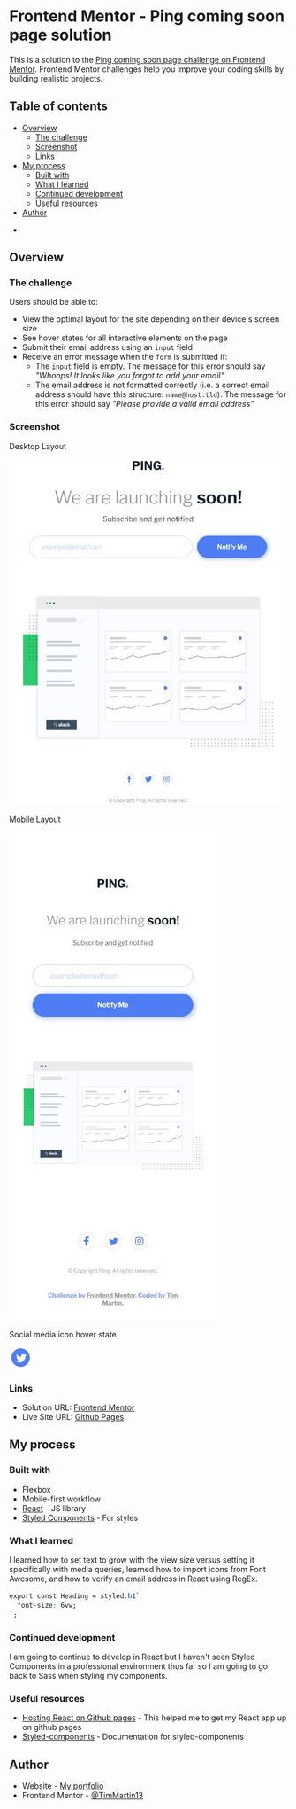 # Frontend Mentor - Ping coming soon page solution

This is a solution to the [Ping coming soon page challenge on Frontend Mentor](https://www.frontendmentor.io/challenges/ping-single-column-coming-soon-page-5cadd051fec04111f7b848da). Frontend Mentor challenges help you improve your coding skills by building realistic projects.

## Table of contents

- [Overview](#overview)
  - [The challenge](#the-challenge)
  - [Screenshot](#screenshot)
  - [Links](#links)
- [My process](#my-process)
  - [Built with](#built-with)
  - [What I learned](#what-i-learned)
  - [Continued development](#continued-development)
  - [Useful resources](#useful-resources)
- [Author](#author)

*

## Overview

### The challenge

Users should be able to:

- View the optimal layout for the site depending on their device's screen size
- See hover states for all interactive elements on the page
- Submit their email address using an `input` field
- Receive an error message when the `form` is submitted if:
  - The `input` field is empty. The message for this error should say _"Whoops! It looks like you forgot to add your email"_
  - The email address is not formatted correctly (i.e. a correct email address should have this structure: `name@host.tld`). The message for this error should say _"Please provide a valid email address"_

### Screenshot

Desktop Layout

![Desktop](./public/images/screenshots/desktop_layout.jpg)

Mobile Layout

![Mobile](./public/images/screenshots/mobile_layout.jpg)

Social media icon hover state

![Icon](./public/images/screenshots/social_media_hover.jpg)

### Links

- Solution URL: [Frontend Mentor](https://www.frontendmentor.io/solutions/ping-coming-soon-page-reactstyled-components-FJyQDs2MLx)
- Live Site URL: [Github Pages](https://timmartin13-frontend-mentor.github.io/ping-coming-soon-page/)

## My process

### Built with

- Flexbox
- Mobile-first workflow
- [React](https://reactjs.org/) - JS library
- [Styled Components](https://styled-components.com/) - For styles

### What I learned

I learned how to set text to grow with the view size versus setting it specifically with media queries, learned how to import icons from Font Awesome, and how to verify an email address in React using RegEx.

```css
export const Heading = styled.h1`
  font-size: 6vw;
`;
```

### Continued development

I am going to continue to develop in React but I haven't seen Styled Components in a professional environment thus far so I am going to go back to Sass when styling my components.

### Useful resources

- [Hosting React on Github pages](https://www.c-sharpcorner.com/article/how-to-deploy-react-application-on-github-pages/) - This helped me to get my React app up on github pages
- [Styled-components](https://styled-components.com/docs) - Documentation for styled-components

## Author

- Website - [My portfolio](https://timmartin13.github.io/react-portfolio/)
- Frontend Mentor - [@TimMartin13](https://www.frontendmentor.io/profile/TimMartin13)
